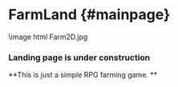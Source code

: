FarmLand {#mainpage}
=======================

 \image html Farm2D.jpg

### Landing page is under construction ###

**This is just a simple RPG farming game. **




